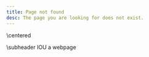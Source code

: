 ```yaml
---
title: Page not found
desc: The page you are looking for does not exist.
---
```


\centered

\subheader IOU a webpage
